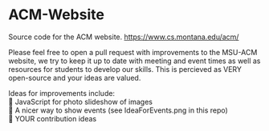 # ACM-Website
Source code for the ACM website. https://www.cs.montana.edu/acm/

Please feel free to open a pull request with improvements to the MSU-ACM website, we try to keep it up to date with meeting and event times as well as resources for students to develop our skills. This is percieved as VERY open-source and your ideas are valued.

Ideas for improvements include:<br/>
:small_blue_diamond: JavaScript for photo slideshow of images<br/>
:small_blue_diamond: A nicer way to show events (see IdeaForEvents.png in this repo)<br/>
:small_blue_diamond: YOUR contribution ideas<br/>


